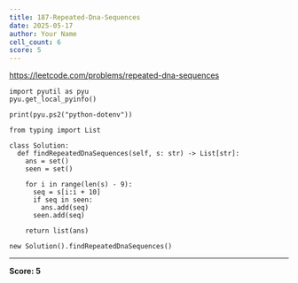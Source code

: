 ```yaml
---
title: 187-Repeated-Dna-Sequences
date: 2025-05-17
author: Your Name
cell_count: 6
score: 5
---
```


https://leetcode.com/problems/repeated-dna-sequences


```
import pyutil as pyu
pyu.get_local_pyinfo()
```


```
print(pyu.ps2("python-dotenv"))
```


```
from typing import List
```


```
class Solution:
  def findRepeatedDnaSequences(self, s: str) -> List[str]:
    ans = set()
    seen = set()

    for i in range(len(s) - 9):
      seq = s[i:i + 10]
      if seq in seen:
        ans.add(seq)
      seen.add(seq)

    return list(ans)
```


```
new Solution().findRepeatedDnaSequences()
```


---
**Score: 5**